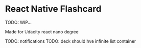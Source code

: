 # React Native Flashcard

TODO: WIP...

Made for Udacity react nano degree

TODO: notifications
TODO: deck should hve infinite list container
